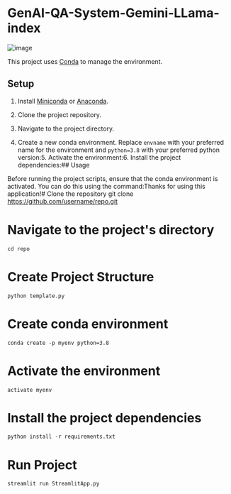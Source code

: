 ﻿# GenAI-QA-System-Gemini-LLama-index


![image](https://github.com/NishKoder/GenAI-QA-System-Gemini-LLama-index/assets/10771264/a8765511-65bc-48d9-ab7e-cb148852044f)

This project uses [Conda](https://docs.conda.io/en/latest/) to manage the environment.

## Setup

1. Install [Miniconda](https://docs.conda.io/en/latest/miniconda.html) or [Anaconda](https://www.anaconda.com/products/distribution).

2. Clone the project repository.

3. Navigate to the project directory.

4. Create a new conda environment. Replace `envname` with your preferred name for the environment and `python=3.8` with your preferred python version:5. Activate the environment:6. Install the project dependencies:## Usage

Before running the project scripts, ensure that the conda environment is activated. You can do this using the command:Thanks for using this application!# Clone the repository
git clone https://github.com/username/repo.git
# Navigate to the project's directory
`cd repo`

# Create Project Structure
`python template.py`
# Create conda environment
`conda create -p myenv python=3.8`
# Activate the environment
`activate myenv`
# Install the project dependencies
`python install -r requirements.txt`

# Run Project
`streamlit run StreamlitApp.py`
